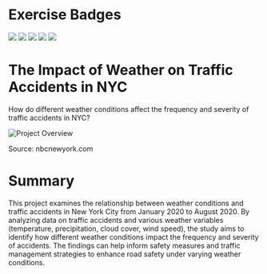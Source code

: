 # Exercise Badges

![](https://byob.yarr.is/ihkuzu/MADE-Project/score_ex1) ![](https://byob.yarr.is/ihkuzu/MADE-Project/score_ex2) ![](https://byob.yarr.is/ihkuzu/MADE-Project/score_ex3) ![](https://byob.yarr.is/ihkuzu/MADE-Project/score_ex4) ![](https://byob.yarr.is/ihkuzu/MADE-Project/score_ex5)

# The Impact of Weather on Traffic Accidents in NYC

How do different weather conditions affect the frequency and severity of traffic accidents in NYC?


![Project Overview](https://media.nbcnewyork.com/2023/01/GettyImages-1350721288.jpg?quality=85&strip=all&resize=1200%2C675)

Source: nbcnewyork.com

# Summary 

This project examines the relationship between weather conditions and traffic accidents in New York City from January 2020 to August 2020. By analyzing data on traffic accidents and various weather variables (temperature, precipitation, cloud cover, wind speed), the study aims to identify how different weather conditions impact the frequency and severity of accidents. The findings can help inform safety measures and traffic management strategies to enhance road safety under varying weather conditions.

